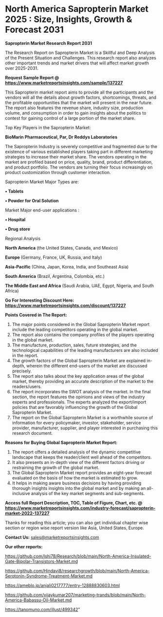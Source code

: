 # North America Sapropterin Market 2025 : Size, Insights, Growth & Forecast 2031

<strong>Sapropterin Market Research Report 2031</strong>

The Research Report on Sapropterin Market is a Skillful and Deep Analysis of the Present Situation and Challenges. This research report also analyzes other important trends and market drivers that will affect market growth over 2025-2031.

<strong>Request Sample Report @ <a href=https://www.marketreportsinsights.com/sample/137227>https://www.marketreportsinsights.com/sample/137227</a></strong>

This Sapropterin market report aims to provide all the participants and the vendors will all the details about growth factors, shortcomings, threats, and the profitable opportunities that the market will present in the near future. The report also features the revenue share, industry size, production volume, and consumption in order to gain insights about the politics to contest for gaining control of a large portion of the market share.

Top Key Players in the Sapropterin Market:

<strong>BioMarin Pharmaceutical, Par, Dr Reddys Laboratories</strong>

The Sapropterin Industry is severely competitive and fragmented due to the existence of various established players taking part in different marketing strategies to increase their market share. The vendors operating in the market are profiled based on price, quality, brand, product differentiation, and product portfolio. The vendors are turning their focus increasingly on product customization through customer interaction.

Sapropterin Market Major Types are:

<strong>• Tablets

• Powder for Oral Solution</strong>

Market Major end-user applications :

<strong>• Hospital

• Drug store</strong>

Regional Analysis

</u><strong><b>North America</b></strong> (the United States, Canada, and Mexico)

<strong><b>Europe </b></strong>(Germany, France, UK, Russia, and Italy)

<strong><b>Asia-Pacific</b></strong> (China, Japan, Korea, India, and Southeast Asia)

<strong><b>South America</b></strong> (Brazil, Argentina, Colombia, etc.)

<strong><b>The Middle East and Africa</b></strong> (Saudi Arabia, UAE, Egypt, Nigeria, and South Africa)

<strong>Go For Interesting Discount Here: <a href=https://www.marketreportsinsights.com/discount/137227>https://www.marketreportsinsights.com/discount/137227</a></strong>

<strong>Points Covered in The Report:</strong>
<ol>
  <li>The major points considered in the Global Sapropterin Market report include the leading competitors operating in the global market.</li>
  <li>The report also contains the company profiles of the players operating in the global market.</li>
  <li>The manufacture, production, sales, future strategies, and the technological capabilities of the leading manufacturers are also included in the report.</li>
  <li>The growth factors of the Global Sapropterin Market are explained in-depth, wherein the different end-users of the market are discussed precisely.</li>
  <li>The report also talks about the key application areas of the global market, thereby providing an accurate description of the market to the readers/users.</li>
  <li>The report incorporates the SWOT analysis of the market. In the final section, the report features the opinions and views of the industry experts and professionals. The experts analyzed the export/import policies that are favorably influencing the growth of the Global Sapropterin Market.</li>
  <li>The report on the Global Sapropterin Market is a worthwhile source of information for every policymaker, investor, stakeholder, service provider, manufacturer, supplier, and player interested in purchasing this research document.</li>
</ol>
<strong>Reasons for Buying Global Sapropterin Market Report:</strong>

<ol>
  <li>The report offers a detailed analysis of the dynamic competitive landscape that keeps the reader/client well ahead of the competitors.</li>
  <li>It also presents an in-depth view of the different factors driving or restraining the growth of the global market.</li>
  <li>The Global Sapropterin Market report provides an eight-year forecast evaluated on the basis of how the market is estimated to grow.</li>
  <li>It helps in making aware business decisions by having providing thorough insights insights into the global market and by making an all-inclusive analysis of the key market segments and sub-segments.</li>
</ol>
<strong>Access full Report Description, TOC, Table of Figure, Chart, etc. @ <a href=https://www.marketreportsinsights.com/industry-forecast/sapropterin-market-2022-137227>https://www.marketreportsinsights.com/industry-forecast/sapropterin-market-2022-137227</a></strong>


Thanks for reading this article; you can also get individual chapter wise section or region wise report version like Asia, United States, Europe.

<strong>Contact Us:</strong>
sales@marketreportsinsights.com

<strong>Our other reports:</strong>

<a href=https://github.com/Ishi78/Research/blob/main/North-America-Insulated-Gate-Bipolar-Transistors-Market.md>https://github.com/Ishi78/Research/blob/main/North-America-Insulated-Gate-Bipolar-Transistors-Market.md</a>

<a href=https://github.com/Hindavi8/researchgrowth/blob/main/North-America-Serotonin-Syndrome-Treatment-Market.md>https://github.com/Hindavi8/researchgrowth/blob/main/North-America-Serotonin-Syndrome-Treatment-Market.md</a>

<a href=https://ameblo.jp/anjali0217777/entry-12888830603.html>https://ameblo.jp/anjali0217777/entry-12888830603.html</a>

<a href=https://github.com/vijaykumar207/marketing-trands/blob/main/North-America-Babassu-Oil-Market.md>https://github.com/vijaykumar207/marketing-trands/blob/main/North-America-Babassu-Oil-Market.md</a>

<a href=https://tanomuno.com/illust/499342>https://tanomuno.com/illust/499342</a>"
